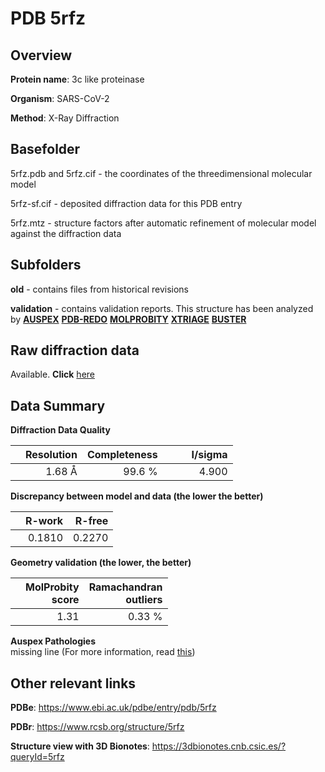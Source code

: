 # PDB 5rfz

## Overview

**Protein name**: 3c like proteinase

**Organism**: SARS-CoV-2

**Method**: X-Ray Diffraction

## Basefolder

5rfz.pdb and 5rfz.cif - the coordinates of the threedimensional molecular model

5rfz-sf.cif - deposited diffraction data for this PDB entry

5rfz.mtz - structure factors after automatic refinement of molecular model against the diffraction data

## Subfolders



**old** - contains files from historical revisions

**validation** - contains validation reports. This structure has been analyzed by [**AUSPEX**](https://github.com/thorn-lab/coronavirus_structural_task_force/tree/master/pdb/3c_like_proteinase/SARS-CoV-2/5rfz/validation/auspex) [**PDB-REDO**](https://github.com/thorn-lab/coronavirus_structural_task_force/tree/master/pdb/3c_like_proteinase/SARS-CoV-2/5rfz/validation/pdb-redo) [**MOLPROBITY**](https://github.com/thorn-lab/coronavirus_structural_task_force/tree/master/pdb/3c_like_proteinase/SARS-CoV-2/5rfz/validation/molprobity) [**XTRIAGE**](https://github.com/thorn-lab/coronavirus_structural_task_force/blob/master/pdb/3c_like_proteinase/SARS-CoV-2/5rfz/validation/Xtriage_output.log) [**BUSTER**](https://www.globalphasing.com/buster/wiki/index.cgi?Covid19Pdb5RFZ) 



## Raw diffraction data

Available. **Click** [here](https://zenodo.org/record/3731550) 

## Data Summary
**Diffraction Data Quality**

|   | Resolution | Completeness| I/sigma |
|---|-------------:|----------------:|--------------:|
|   |1.68 Å|99.6  %|<img width=50/>4.900|

**Discrepancy between model and data (the lower the better)**

|   | **R-work**| **R-free**   
|---|-------------:|----------------:|           
||  0.1810|  0.2270|

**Geometry validation (the lower, the better)**

|   |**MolProbity<br>score**| **Ramachandran<br>outliers** 
|---|-------------:|----------------:|
||  1.31|  0.33 %|

**Auspex Pathologies**<br> missing line (For more information, read [this](https://github.com/thorn-lab/coronavirus_structural_task_force/blob/master/pdb/3c_like_proteinase/SARS-CoV-2/5rfz/validation/auspex/5rfz_auspex_comments.txt))

 



## Other relevant links 
**PDBe**:  https://www.ebi.ac.uk/pdbe/entry/pdb/5rfz
 
**PDBr**: https://www.rcsb.org/structure/5rfz 

**Structure view with 3D Bionotes**: https://3dbionotes.cnb.csic.es/?queryId=5rfz

